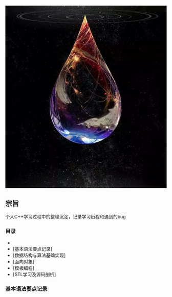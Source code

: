 
<p align="center">
   <img src="https://github.com/GS74390E2/C-/blob/master/WD.jpeg">
</p>

## 宗旨

个人C++学习过程中的整理沉淀，记录学习历程和遇到的bug


### 目录

- 
- [基本语法要点记录]
- [数据结构与算法基础实现]
- [面向对象]
- [模板编程]
- [STL学习及源码剖析]

### 基本语法要点记录
